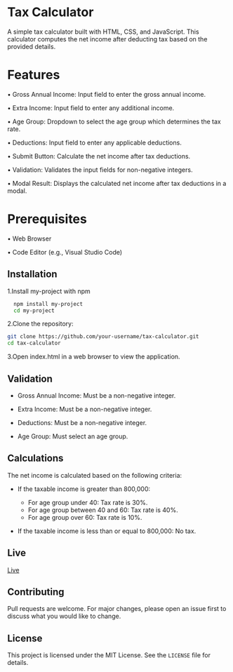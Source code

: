 
# Tax Calculator
A simple tax calculator built with HTML, CSS, and JavaScript. This calculator computes the net income after deducting tax based on the provided details.





# Features
• Gross Annual Income: Input field to enter the gross annual income.

• Extra Income: Input field to enter any additional income.

• Age Group: Dropdown to select the age group which determines the tax rate.

• Deductions: Input field to enter any applicable deductions.

• Submit Button: Calculate the net income after tax deductions.

• Validation: Validates the input fields for non-negative integers.

• Modal Result: Displays the calculated net income after tax deductions in a modal.

# Prerequisites
• Web Browser

• Code Editor (e.g., Visual Studio Code)

## Installation

1.Install my-project with npm

```bash
  npm install my-project
  cd my-project
```
2.Clone the repository:
```bash
git clone https://github.com/your-username/tax-calculator.git
cd tax-calculator
```
3.Open index.html in a web browser to view the application.
## Validation
- Gross Annual Income: Must be a non-negative integer.

- Extra Income: Must be a non-negative integer.

- Deductions: Must be a non-negative integer.

- Age Group: Must select an age group.
## Calculations
The net income is calculated based on the following criteria:
- If the taxable income is greater than 800,000:

  - For age group under 40: Tax rate is 30%.
  - For age group between 40 and 60: Tax rate is 40%.
  - For age group over 60: Tax rate is 10%.
- If the taxable income is less than or equal to 800,000: No tax.
## Live

[Live](tax-calculater-blru78azx-ds4850716gmailcoms-projects.vercel.app)


## Contributing

Pull requests are welcome. For major changes, please open an issue first to discuss what you would like to change.


## License

This project is licensed under the MIT License. See the `LICENSE` file for details.

